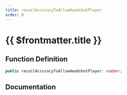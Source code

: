 ```yaml
---
title: recoilAccuracyToAllowHeadshotPlayer
order: 0
---
```


# {{ $frontmatter.title }}

## Function Definition

```ts
public recoilAccuracyToAllowHeadshotPlayer: number;
```

## Documentation

<!--@include: ./parts/recoilAccuracyToAllowHeadshotPlayer.md-->
